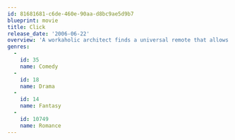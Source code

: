 ```yaml
---
id: 81681681-c6de-460e-90aa-d8bc9ae5d9b7
blueprint: movie
title: Click
release_date: '2006-06-22'
overview: 'A workaholic architect finds a universal remote that allows him to fast-forward and rewind to different parts of his life. Complications arise when the remote starts to overrule his choices.'
genres:
  -
    id: 35
    name: Comedy
  -
    id: 18
    name: Drama
  -
    id: 14
    name: Fantasy
  -
    id: 10749
    name: Romance
---
```

